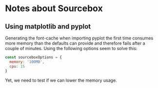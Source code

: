 # Notes about Sourcebox

## Using matplotlib and pyplot
Generating the font-cache when importing pyplot the first time consumes more memory than the defaults can provide and therefore fails after a couple of minutes.
Using the following options seem to solve this:
```javascript
const sourceboxOptions = {
  memory: '100MB',
  cpu: 15
}
```

Yet, we need to test if we can lower the memory usage.